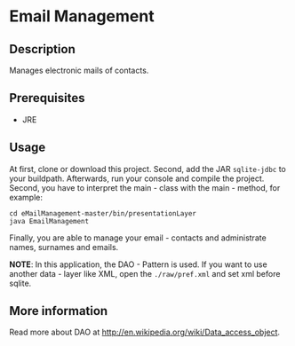Email Management
===============

## Description
Manages electronic mails of contacts.

## Prerequisites

+ JRE

## Usage
At first, clone or download this project. Second, add the JAR `sqlite-jdbc` to your buildpath. Afterwards, run your console and compile the project. Second, you have to interpret the main - class with the main - method, for example:
```
cd eMailManagement-master/bin/presentationLayer
java EmailManagement
```
Finally, you are able to manage your email - contacts and administrate names, surnames and emails.

__NOTE__: In this application, the DAO - Pattern is used. If you want to use another data - layer like XML, open the `./raw/pref.xml` and set xml before sqlite.

## More information
Read more about DAO at http://en.wikipedia.org/wiki/Data_access_object.
